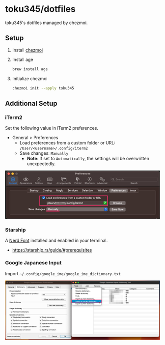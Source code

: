 # toku345/dotfiles

toku345's dotfiles managed by chezmoi.

## Setup

1. Install [chezmoi](https://www.chezmoi.io/install/)
2. Install age
   
   ```sh
   brew install age
   ```
4. Initialize chezmoi

   ```sh
   chezmoi init --apply toku345
   ```

## Additional Setup

### iTerm2

Set the following value in iTerm2 preferences.

- General > Preferences
  - Load preferences from a custom folder or URL: `/User/<username>/.config/iterm2`
  - Save changes: `Manually`
    - **Note**: If set to `Automatically`, the settings will be overwritten unexpectedly.

![iterm2](images/iterm2_preferences.jpg)

### Starship

A [Nerd Font](https://www.nerdfonts.com/) installed and enabled in your terminal.

- <https://starship.rs/guide/#prerequisites>

### Google Japanese Input

Import `~/.config/google_ime/google_ime_dictionary.txt`

![google_japanese_input](images/google_ime.jpg)
